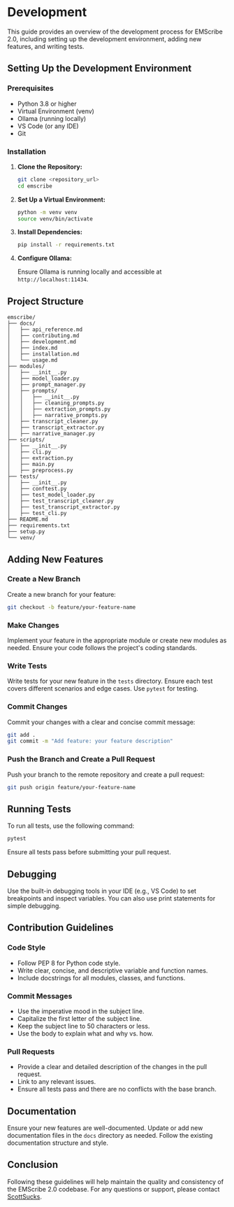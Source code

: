 # Development

This guide provides an overview of the development process for EMScribe 2.0, including setting up the development environment, adding new features, and writing tests.

## Setting Up the Development Environment

### Prerequisites

- Python 3.8 or higher
- Virtual Environment (venv)
- Ollama (running locally)
- VS Code (or any IDE)
- Git

### Installation

1. **Clone the Repository:**

    ```bash
    git clone <repository_url>
    cd emscribe
    ```

2. **Set Up a Virtual Environment:**

    ```bash
    python -m venv venv
    source venv/bin/activate
    ```

3. **Install Dependencies:**

    ```bash
    pip install -r requirements.txt
    ```

4. **Configure Ollama:**

    Ensure Ollama is running locally and accessible at `http://localhost:11434`.

## Project Structure

```plaintext
emscribe/
├── docs/
│   ├── api_reference.md
│   ├── contributing.md
│   ├── development.md
│   ├── index.md
│   ├── installation.md
│   └── usage.md
├── modules/
│   ├── __init__.py
│   ├── model_loader.py
│   ├── prompt_manager.py
│   ├── prompts/
│   │   ├── __init__.py
│   │   ├── cleaning_prompts.py
│   │   ├── extraction_prompts.py
│   │   ├── narrative_prompts.py
│   ├── transcript_cleaner.py
│   ├── transcript_extractor.py
│   ├── narrative_manager.py
├── scripts/
│   ├── __init__.py
│   ├── cli.py
│   ├── extraction.py
│   ├── main.py
│   ├── preprocess.py
├── tests/
│   ├── __init__.py
│   ├── conftest.py
│   ├── test_model_loader.py
│   ├── test_transcript_cleaner.py
│   ├── test_transcript_extractor.py
│   ├── test_cli.py
├── README.md
├── requirements.txt
├── setup.py
└── venv/
```

## Adding New Features

### Create a New Branch

Create a new branch for your feature:

```bash
git checkout -b feature/your-feature-name
```

### Make Changes

Implement your feature in the appropriate module or create new modules as needed. Ensure your code follows the project's coding standards.

### Write Tests

Write tests for your new feature in the `tests` directory. Ensure each test covers different scenarios and edge cases. Use `pytest` for testing.

### Commit Changes

Commit your changes with a clear and concise commit message:

```bash
git add .
git commit -m "Add feature: your feature description"
```

### Push the Branch and Create a Pull Request

Push your branch to the remote repository and create a pull request:

```bash
git push origin feature/your-feature-name
```

## Running Tests

To run all tests, use the following command:

```bash
pytest
```

Ensure all tests pass before submitting your pull request.

## Debugging

Use the built-in debugging tools in your IDE (e.g., VS Code) to set breakpoints and inspect variables. You can also use print statements for simple debugging.

## Contribution Guidelines

### Code Style

- Follow PEP 8 for Python code style.
- Write clear, concise, and descriptive variable and function names.
- Include docstrings for all modules, classes, and functions.

### Commit Messages

- Use the imperative mood in the subject line.
- Capitalize the first letter of the subject line.
- Keep the subject line to 50 characters or less.
- Use the body to explain what and why vs. how.

### Pull Requests

- Provide a clear and detailed description of the changes in the pull request.
- Link to any relevant issues.
- Ensure all tests pass and there are no conflicts with the base branch.

## Documentation

Ensure your new features are well-documented. Update or add new documentation files in the `docs` directory as needed. Follow the existing documentation structure and style.

## Conclusion

Following these guidelines will help maintain the quality and consistency of the EMScribe 2.0 codebase. For any questions or support, please contact [ScottSucks](https://github.com/ScottSucksAtProgramming).
